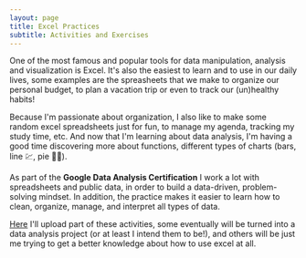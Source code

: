 ```yaml
---
layout: page
title: Excel Practices
subtitle: Activities and Exercises
---
```


One of the most famous and popular tools for data manipulation, analysis and visualization is Excel. It's also the easiest to learn and to use in our daily lives, some examples are the spreasheets that we make to organize our personal budget, to plan a vacation trip or even to track our (un)healthy habits! 

Because I'm passionate about organization, I also like to make some random excel spreadsheets just for fun, to manage my agenda, tracking my study time, etc. And now that I'm learning about data analysis, I'm having a good time discovering more about functions, different types of charts (bars, line 💹, pie 🍕😋).

As part of the **Google Data Analysis Certification** I work a lot with spreadsheets and public data, in order to build a data-driven, problem-solving mindset. In addition, the practice makes it easier to learn how to clean, organize, manage, and interpret all types of data.

[Here](https://github.com/May30Sal/Excel_Practices) I'll upload part of these activities, some eventually will be turned into a data analysis project (or at least I intend them to be!), and others will be just me trying to get a better knowledge about how to use excel at all.
